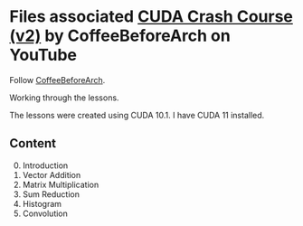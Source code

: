 # Files associated [CUDA Crash Course (v2)](https://www.youtube.com/watch?v=cuCWbztXk4Y&list=PLxNPSjHT5qvu4Q2UElj3HUCh2lpSooQWo) by CoffeeBeforeArch on YouTube

Follow [CoffeeBeforeArch](https://github.com/CoffeeBeforeArch).

Working through the lessons.

The lessons were created using CUDA 10.1. I have CUDA 11 installed.

## Content

0. Introduction
1. Vector Addition
2. Matrix Multiplication
3. Sum Reduction
4. Histogram
5. Convolution
